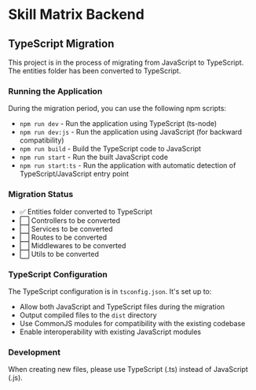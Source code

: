# Skill Matrix Backend

## TypeScript Migration

This project is in the process of migrating from JavaScript to TypeScript. The entities folder has been converted to TypeScript.

### Running the Application

During the migration period, you can use the following npm scripts:

- `npm run dev` - Run the application using TypeScript (ts-node)
- `npm run dev:js` - Run the application using JavaScript (for backward compatibility)
- `npm run build` - Build the TypeScript code to JavaScript
- `npm run start` - Run the built JavaScript code
- `npm run start:ts` - Run the application with automatic detection of TypeScript/JavaScript entry point

### Migration Status

- ✅ Entities folder converted to TypeScript
- ⬜ Controllers to be converted
- ⬜ Services to be converted
- ⬜ Routes to be converted
- ⬜ Middlewares to be converted
- ⬜ Utils to be converted

### TypeScript Configuration

The TypeScript configuration is in `tsconfig.json`. It's set up to:

- Allow both JavaScript and TypeScript files during the migration
- Output compiled files to the `dist` directory
- Use CommonJS modules for compatibility with the existing codebase
- Enable interoperability with existing JavaScript modules

### Development

When creating new files, please use TypeScript (.ts) instead of JavaScript (.js).